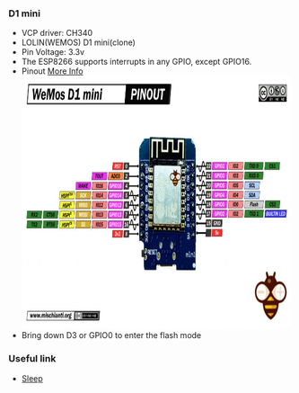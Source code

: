 ### D1 mini
* VCP driver: CH340
* LOLIN(WEMOS) D1 mini(clone)
* Pin Voltage: 3.3v
* The ESP8266 supports interrupts in any GPIO, except GPIO16.
* Pinout [More Info](https://randomnerdtutorials.com/esp8266-pinout-reference-gpios/)<br/>
<img src="pinout.jpg" width="700" height="450"></img>
* Bring down D3 or GPIO0 to enter the flash mode
### Useful link
* [Sleep](https://www.mischianti.org/2019/11/21/wemos-d1-mini-esp8266-the-three-type-of-sleep-mode-to-manage-energy-savings-part-4/)
